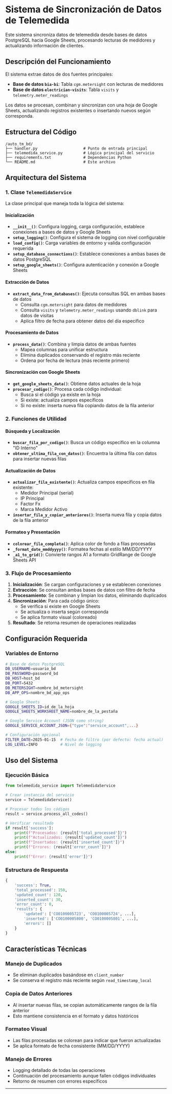 # Sistema de Sincronización de Datos de Telemedida

Este sistema sincroniza datos de telemedida desde bases de datos PostgreSQL hacia Google Sheets, procesando lecturas de medidores y actualizando información de clientes.

## Descripción del Funcionamiento

El sistema extrae datos de dos fuentes principales:
- **Base de datos `bia-bi`**: Tabla `cgm.metersight` con lecturas de medidores
- **Base de datos `electrician-visits`**: Tabla `visits` y `telemetry.meter_readings`

Los datos se procesan, combinan y sincronizan con una hoja de Google Sheets, actualizando registros existentes o insertando nuevos según corresponda.

## Estructura del Código

```
/auto_tm_bd/
├── handler.py                    # Punto de entrada principal
├── telemedida_service.py         # Lógica principal del servicio
├── requirements.txt              # Dependencias Python
└── README.md                     # Este archivo
```

## Arquitectura del Sistema

### 1. Clase `TelemedidaService`

La clase principal que maneja toda la lógica del sistema:

#### Inicialización
- **`__init__()`**: Configura logging, carga configuración, establece conexiones a bases de datos y Google Sheets
- **`setup_logging()`**: Configura el sistema de logging con nivel configurable
- **`load_config()`**: Carga variables de entorno y valida configuración requerida
- **`setup_database_connections()`**: Establece conexiones a ambas bases de datos PostgreSQL
- **`setup_google_sheets()`**: Configura autenticación y conexión a Google Sheets

#### Extracción de Datos
- **`extract_data_from_databases()`**: Ejecuta consultas SQL en ambas bases de datos
  - Consulta `cgm.metersight` para datos de medidores
  - Consulta `visits` y `telemetry.meter_readings` usando `dblink` para datos de visitas
  - Aplica filtro de fecha para obtener datos del día específico

#### Procesamiento de Datos
- **`process_data()`**: Combina y limpia datos de ambas fuentes
  - Mapea columnas para unificar estructura
  - Elimina duplicados conservando el registro más reciente
  - Ordena por fecha de lectura (más reciente primero)

#### Sincronización con Google Sheets
- **`get_google_sheets_data()`**: Obtiene datos actuales de la hoja
- **`procesar_codigo()`**: Procesa cada código individual:
  - Busca si el código ya existe en la hoja
  - Si existe: actualiza campos específicos
  - Si no existe: inserta nueva fila copiando datos de la fila anterior

### 2. Funciones de Utilidad

#### Búsqueda y Localización
- **`buscar_fila_por_codigo()`**: Busca un código específico en la columna "ID Interno"
- **`obtener_ultima_fila_con_datos()`**: Encuentra la última fila con datos para insertar nuevas filas

#### Actualización de Datos
- **`actualizar_fila_existente()`**: Actualiza campos específicos en fila existente:
  - Medidor Principal (serial)
  - IP Principal
  - Factor Fx
  - Marca Medidor Activo
- **`insertar_fila_y_copiar_anteriores()`**: Inserta nueva fila y copia datos de la fila anterior

#### Formateo y Presentación
- **`colorear_fila_completa()`**: Aplica color de fondo a filas procesadas
- **`_format_date_mmddyyyy()`**: Formatea fechas al estilo MM/DD/YYYY
- **`_a1_to_grid()`**: Convierte rangos A1 a formato GridRange de Google Sheets API

### 3. Flujo de Procesamiento

1. **Inicialización**: Se cargan configuraciones y se establecen conexiones
2. **Extracción**: Se consultan ambas bases de datos con filtro de fecha
3. **Procesamiento**: Se combinan y limpian los datos, eliminando duplicados
4. **Sincronización**: Para cada código único:
   - Se verifica si existe en Google Sheets
   - Se actualiza o inserta según corresponda
   - Se aplica formato visual (coloreado)
5. **Resultado**: Se retorna resumen de operaciones realizadas

## Configuración Requerida

### Variables de Entorno

```bash
# Base de datos PostgreSQL
DB_USERNAME=usuario_bd
DB_PASSWORD=password_bd
DB_HOST=host_bd
DB_PORT=5432
DB_METERSIGHT=nombre_bd_metersight
DB_APP_OPS=nombre_bd_app_ops

# Google Sheets
GOOGLE_SHEETS_ID=id_de_la_hoja
GOOGLE_SHEETS_WORKSHEET_NAME=nombre_de_la_pestaña

# Google Service Account (JSON como string)
GOOGLE_SERVICE_ACCOUNT_JSON={"type":"service_account",...}

# Configuración opcional
FILTER_DATE=2025-01-15  # Fecha de filtro (por defecto: fecha actual)
LOG_LEVEL=INFO          # Nivel de logging
```

## Uso del Sistema

### Ejecución Básica

```python
from telemedida_service import TelemedidaService

# Crear instancia del servicio
service = TelemedidaService()

# Procesar todos los códigos
result = service.process_all_codes()

# Verificar resultado
if result['success']:
    print(f"Procesados: {result['total_processed']}")
    print(f"Actualizados: {result['updated_count']}")
    print(f"Insertados: {result['inserted_count']}")
    print(f"Errores: {result['error_count']}")
else:
    print(f"Error: {result['error']}")
```

### Estructura de Respuesta

```python
{
    'success': True,
    'total_processed': 150,
    'updated_count': 120,
    'inserted_count': 30,
    'error_count': 0,
    'results': {
        'updated': ['CO0100005723', 'CO0100005724', ...],
        'inserted': ['CO0100005800', 'CO0100005801', ...],
        'errors': []
    }
}
```

## Características Técnicas

### Manejo de Duplicados
- Se eliminan duplicados basándose en `client_number`
- Se conserva el registro más reciente según `read_timestamp_local`

### Copia de Datos Anteriores
- Al insertar nuevas filas, se copian automáticamente rangos de la fila anterior
- Esto mantiene consistencia en el formato y datos históricos

### Formateo Visual
- Las filas procesadas se colorean para indicar que fueron actualizadas
- Se aplica formato de fecha consistente (MM/DD/YYYY)

### Manejo de Errores
- Logging detallado de todas las operaciones
- Continuación del procesamiento aunque fallen códigos individuales
- Retorno de resumen con errores específicos

---


